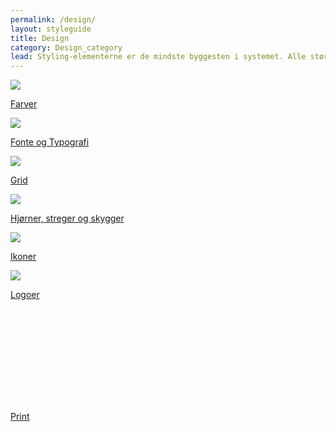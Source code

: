 ```yaml
---
permalink: /design/
layout: styleguide
title: Design
category: Design_category
lead: Styling-elementerne er de mindste byggesten i systemet. Alle større komponenter er bygget ud fra disse.
---
```



<div class="row">
    <div class="col-12 col-md-4">
        <div class="demo-component-box ">
            <a href="/design/farver/" class="demo-component-box__img design-box" aria-hidden="true" tabindex="-1">
                <img src="{{ site.baseurl }}/img/componenticons/Farver.svg" >
            </a>
            <p><a href="/design/farver/" class="bold-link">Farver</a></p>
        </div>
    </div>
    <div class="col-12 col-md-4">
        <div class="demo-component-box">
             <a href="/design/typography/" class="demo-component-box__img design-box" aria-hidden="true" tabindex="-1">
                <img src="{{ site.baseurl }}/img/componenticons/Typography.svg" >
            </a>
            <p><a href="/design/typography/" class="bold-link">Fonte og Typografi</a></p>
        </div>
    </div>
    <div class="col-12 col-md-4">
        <div class="demo-component-box">
            <a href="/design/grid/" class="demo-component-box__img design-box" aria-hidden="true" tabindex="-1">
                <img src="{{ site.baseurl }}/img/componenticons/Grid.svg" >
            </a>
            <p><a href="/design/grid/" class="bold-link">Grid</a></p>
        </div>
    </div>
    <div class="col-12 col-md-4">
        <div class="demo-component-box">
            <a href="/design/kanter/" class="demo-component-box__img design-box" aria-hidden="true" tabindex="-1">
                <img src="{{ site.baseurl }}/img/componenticons/Streger.svg" >
            </a>
            <p><a href="/design/borders/" class="bold-link">Hjørner, streger og skygger</a></p>
        </div>
    </div>
    <div class="col-12 col-md-4">
        <div class="demo-component-box">
            <a href="/design/ikoner/" class="demo-component-box__img design-box" aria-hidden="true" tabindex="-1">
                <img src="{{ site.baseurl }}/img/componenticons/Ikoner.svg" >
            </a>
            <p><a href="/design/ikoner/" class="bold-link">Ikoner</a></p>
        </div>
    </div>
    <div class="col-12 col-md-4">
        <div class="demo-component-box">
            <a href="/design/logoer/" class="demo-component-box__img design-box" aria-hidden="true" tabindex="-1">
                <img src="{{ site.baseurl }}/img/componenticons/Logo.svg" >
            </a>
            <p><a href="/design/logoer/" class="bold-link">Logoer</a></p>
        </div>
    </div>
    <div class="col-12 col-md-4">
        <div class="demo-component-box">
            <a href="/design/print/" class="demo-component-box__img design-box" aria-hidden="true" tabindex="-1">
                <svg class="icon-svg" focusable="false" aria-hidden="true" tabindex="-1"><use xlink:href="#printer"></use></svg>
            </a>
            <p><a href="/design/print/" class="bold-link">Print</a></p>
        </div>
    </div>
</div>

